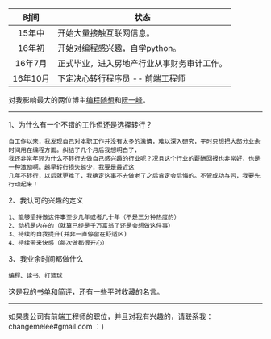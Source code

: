 时间|状态
:---:|---
15年中|开始大量接触互联网信息。
16年初|开始对编程感兴趣，自学python。
16年7月|正式毕业，进入房地产行业从事财务审计工作。
16年10月|下定决心转行程序员 -- 前端工程师

对我影响最大的两位博主[编程随想](https://program-think.blogspot.com)和[阮一峰](http://www.ruanyifeng.com/blog/)。
<hr />
1、为什么有一个不错的工作但还是选择转行？     
        
    自工作以来，我发现自己对本职工作并没有太多的激情，难以深入研究，平时只想把大部分业余时间用在编程方面。纠结了几个月后我想明白了，
    我还非常年轻为什么不转行去做自己感兴趣的行业呢？况且这个行业的薪酬回报也非常好，也是一种激励啊。越早转行损失越少，我要是最近这
    几年不转行，以后就更难了，我确定这事不去做老了之后肯定会后悔的。不管成功与否，我要先行动起来！

2、我认可的兴趣的定义     

    1、能够坚持做这件事至少几年或者几十年（不是三分钟热度的）
    2、动机是内在的（就算已经是千万富翁了还是会想做这件事）
    3、持续的自我提升(并非一直停留在舒适区)
    4、持续带来快感（每次做都很开心）

3、我业余时间都做什么     
    
    编程、读书、打篮球

这是我的[书单和简评](https://github.com/Supertraveler-Lee/Person-Profile/tree/master/docs)，还有一些平时收藏的[名言](https://github.com/Supertraveler-Lee/Person-Profile/blob/master/docs/motto.md)。

---
如果贵公司有前端工程师的职位，并且对我有兴趣的，请联系我：changemelee#gmail.com  ：)
